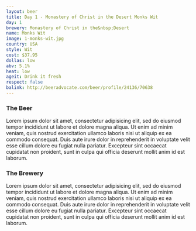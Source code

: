 ```yaml
---
layout: beer
title: Day 1 - Monastery of Christ in the Desert Monks Wit
day: 1
brewery: Monastery of Christ in the&nbsp;Desert
name: Monks Wit
image: 1-monks-wit.jpg
country: USA
style: Wit
cost: $37.95
dollas: low
abv: 5.1%
heat: low
ageit: Drink it fresh
respect: false
balink: http://beeradvocate.com/beer/profile/24136/70638
---
```



### The Beer

Lorem ipsum dolor sit amet, consectetur adipisicing elit, sed do eiusmod tempor incididunt ut labore et dolore magna aliqua. Ut enim ad minim veniam, quis nostrud exercitation ullamco laboris nisi ut aliquip ex ea commodo consequat. Duis aute irure dolor in reprehenderit in voluptate velit esse cillum dolore eu fugiat nulla pariatur. Excepteur sint occaecat cupidatat non proident, sunt in culpa qui officia deserunt mollit anim id est laborum.

### The Brewery

Lorem ipsum dolor sit amet, consectetur adipisicing elit, sed do eiusmod tempor incididunt ut labore et dolore magna aliqua. Ut enim ad minim veniam, quis nostrud exercitation ullamco laboris nisi ut aliquip ex ea commodo consequat. Duis aute irure dolor in reprehenderit in voluptate velit esse cillum dolore eu fugiat nulla pariatur. Excepteur sint occaecat cupidatat non proident, sunt in culpa qui officia deserunt mollit anim id est laborum.


